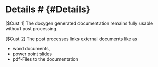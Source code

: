 # Details # {#Details}

[$Cust 1] 
The doxygen generated documentation remains fully usable without post processing. 

[$Cust 2] 
The post processes links external documents like as 
 - word documents,
 - power point slides 
 - pdf-Files
to the documentation  